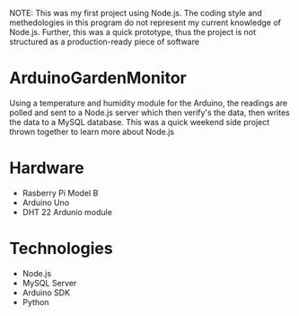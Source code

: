 NOTE: This was my first project using Node.js. The coding style and methedologies in this program do not represent my current knowledge of Node.js. Further, this was a quick prototype, thus the project is not structured as a production-ready piece of software

# ArduinoGardenMonitor
Using a temperature and humidity module for the Arduino, the readings are polled and sent to a Node.js server which then verify's the data, then writes the data to a MySQL database. This was a quick weekend side project thrown together to learn more about Node.js

# Hardware
- Rasberry Pi Model B
- Arduino Uno 
- DHT 22 Ardunio module
  
# Technologies
- Node.js
- MySQL Server
- Arduino SDK
- Python
